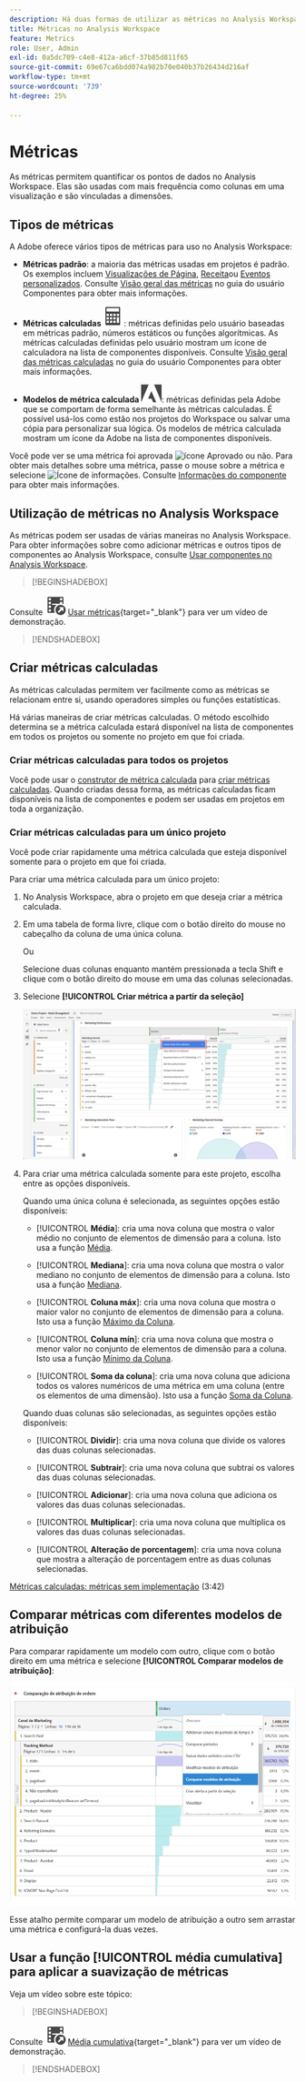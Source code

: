```yaml
---
description: Há duas formas de utilizar as métricas no Analysis Workspace.
title: Métricas no Analysis Workspace
feature: Metrics
role: User, Admin
exl-id: 0a5dc709-c4e8-412a-a6cf-37b85d811f65
source-git-commit: 69e67ca6bdd074a982b70e040b37b26434d216af
workflow-type: tm+mt
source-wordcount: '739'
ht-degree: 25%

---
```


# Métricas

As métricas permitem quantificar os pontos de dados no Analysis Workspace. Elas são usadas com mais frequência como colunas em uma visualização e são vinculadas a dimensões.

## Tipos de métricas

A Adobe oferece vários tipos de métricas para uso no Analysis Workspace:

* **Métricas padrão**: a maioria das métricas usadas em projetos é padrão. Os exemplos incluem [Visualizações de Página](/help/components/metrics/page-views.md), [Receita](/help/components/metrics/revenue.md)ou [Eventos personalizados](/help/components/metrics/custom-events.md). Consulte [Visão geral das métricas](/help/components/metrics/overview.md) no guia do usuário Componentes para obter mais informações.

* **Métricas calculadas** ![Calculadora](/help/assets/icons/Calculator.svg): métricas definidas pelo usuário baseadas em métricas padrão, números estáticos ou funções algorítmicas. As métricas calculadas definidas pelo usuário mostram um ícone de calculadora na lista de componentes disponíveis. Consulte [Visão geral das métricas calculadas](/help/components/c-calcmetrics/cm-overview.md) no guia do usuário Componentes para obter mais informações.

* **Modelos de métrica calculada** ![AdobeLogoSmall](/help/assets/icons/AdobeLogoSmall.svg): métricas definidas pela Adobe que se comportam de forma semelhante às métricas calculadas. É possível usá-los como estão nos projetos do Workspace ou salvar uma cópia para personalizar sua lógica. Os modelos de métrica calculada mostram um ícone da Adobe na lista de componentes disponíveis.

Você pode ver se uma métrica foi aprovada ![ícone Aprovado](https://spectrum.adobe.com/static/icons/ui_18/CheckmarkSize100.svg) ou não. Para obter mais detalhes sobre uma métrica, passe o mouse sobre a métrica e selecione ![Ícone de informações](https://spectrum.adobe.com/static/icons/workflow_18/Smock_InfoOutline_18_N.svg). Consulte [Informações do componente](use-components-in-workspace.md#component-info) para obter mais informações.


## Utilização de métricas no Analysis Workspace

As métricas podem ser usadas de várias maneiras no Analysis Workspace. Para obter informações sobre como adicionar métricas e outros tipos de componentes ao Analysis Workspace, consulte [Usar componentes no Analysis Workspace](/help/analyze/analysis-workspace/components/use-components-in-workspace.md).


>[!BEGINSHADEBOX]

Consulte ![VideoCheckedOut](/help/assets/icons/VideoCheckedOut.svg) [Usar métricas](https://video.tv.adobe.com/v/328569?quality=12&learn=on&captions=por_br){target="_blank"} para ver um vídeo de demonstração.

>[!ENDSHADEBOX]

## Criar métricas calculadas

As métricas calculadas permitem ver facilmente como as métricas se relacionam entre si, usando operadores simples ou funções estatísticas.


Há várias maneiras de criar métricas calculadas. O método escolhido determina se a métrica calculada estará disponível na lista de componentes em todos os projetos ou somente no projeto em que foi criada.

### Criar métricas calculadas para todos os projetos

Você pode usar o [construtor de métrica calculada](/help/components/c-calcmetrics/c-workflow/cm-workflow/c-build-metrics/cm-build-metrics.md) para [criar métricas calculadas](/help/components/c-calcmetrics/c-workflow/cm-workflow/cm-workflow.md). Quando criadas dessa forma, as métricas calculadas ficam disponíveis na lista de componentes e podem ser usadas em projetos em toda a organização.


### Criar métricas calculadas para um único projeto

Você pode criar rapidamente uma métrica calculada que esteja disponível somente para o projeto em que foi criada.

Para criar uma métrica calculada para um único projeto:

1. No Analysis Workspace, abra o projeto em que deseja criar a métrica calculada.

1. Em uma tabela de forma livre, clique com o botão direito do mouse no cabeçalho da coluna de uma única coluna.

   Ou

   Selecione duas colunas enquanto mantém pressionada a tecla Shift e clique com o botão direito do mouse em uma das colunas selecionadas.

1. Selecione **[!UICONTROL Criar métrica a partir da seleção]**

   ![Destaque do painel do Workspace Criar a partir da seleção](assets/create-metric-from-selection.png)

1. Para criar uma métrica calculada somente para este projeto, escolha entre as opções disponíveis.

   Quando uma única coluna é selecionada, as seguintes opções estão disponíveis:

   * [!UICONTROL **Média**]: cria uma nova coluna que mostra o valor médio no conjunto de elementos de dimensão para a coluna. Isto usa a função [Média](/help/components/c-calcmetrics/cm-reference/cm-functions.md#mean).

   * [!UICONTROL **Mediana**]: cria uma nova coluna que mostra o valor mediano no conjunto de elementos de dimensão para a coluna. Isto usa a função [Mediana](/help/components/c-calcmetrics/cm-reference/cm-functions.md#median).

   * [!UICONTROL **Coluna máx**]: cria uma nova coluna que mostra o maior valor no conjunto de elementos de dimensão para a coluna. Isto usa a função [Máximo da Coluna](/help/components/c-calcmetrics/cm-reference/cm-functions.md#column-maximum).

   * [!UICONTROL **Coluna mín**]: cria uma nova coluna que mostra o menor valor no conjunto de elementos de dimensão para a coluna. Isto usa a função [Mínimo da Coluna](/help/components/c-calcmetrics/cm-reference/cm-functions.md#column-minimum).

   * [!UICONTROL **Soma da coluna**]: cria uma nova coluna que adiciona todos os valores numéricos de uma métrica em uma coluna (entre os elementos de uma dimensão). Isto usa a função [Soma da Coluna](/help/components/c-calcmetrics/cm-reference/cm-functions.md#column-sum).

   Quando duas colunas são selecionadas, as seguintes opções estão disponíveis:

   * [!UICONTROL **Dividir**]: cria uma nova coluna que divide os valores das duas colunas selecionadas.

   * [!UICONTROL **Subtrair**]: cria uma nova coluna que subtrai os valores das duas colunas selecionadas.

   * [!UICONTROL **Adicionar**]: cria uma nova coluna que adiciona os valores das duas colunas selecionadas.

   * [!UICONTROL **Multiplicar**]: cria uma nova coluna que multiplica os valores das duas colunas selecionadas.

   * [!UICONTROL **Alteração de porcentagem**]: cria uma nova coluna que mostra a alteração de porcentagem entre as duas colunas selecionadas.

[Métricas calculadas: métricas sem implementação](https://experienceleague.adobe.com/docs/analytics-learn/tutorials/components/calculated-metrics/calculated-metrics-implementationless-metrics.html?lang=pt-BR) (3:42)


## Comparar métricas com diferentes modelos de atribuição

Para comparar rapidamente um modelo com outro, clique com o botão direito em uma métrica e selecione **[!UICONTROL Comparar modelos de atribuição]**:

![Comparar atribuição](assets/compare-attribution.png)

Esse atalho permite comparar um modelo de atribuição a outro sem arrastar uma métrica e configurá-la duas vezes.

## Usar a função [!UICONTROL média cumulativa] para aplicar a suavização de métricas

Veja um vídeo sobre este tópico:


>[!BEGINSHADEBOX]

Consulte ![VideoCheckedOut](/help/assets/icons/VideoCheckedOut.svg) [Média cumulativa](https://video.tv.adobe.com/v/35046?quality=12&learn=on&captions=por_br){target="_blank"} para ver um vídeo de demonstração.

>[!ENDSHADEBOX]

